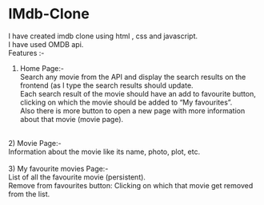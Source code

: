 # IMdb-Clone<br>
I have created imdb clone using html , css and javascript.<br>
I have used OMDB api.<br>
Features :- <br>
1) Home Page:-<br>
Search any movie from the API and display the search results on the frontend (as I type the search results should update.<br>
Each search result of the movie should have an add to favourite button, clicking on which the movie should be added to “My favourites”.<br>
Also there is more button to open a new page with more information about that movie (movie page).<br>
<br>
2) Movie Page:-<br>
Information about the movie like its name, photo, plot, etc.<br>
<br>
3) My favourite movies Page:-<br>
List of all the favourite movie (persistent).<br>
Remove from favourites button: Clicking on which that movie get removed from the list.



